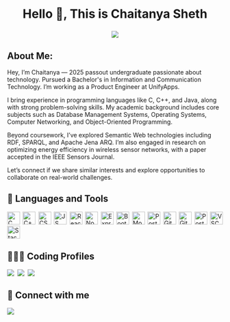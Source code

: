<h1 align="center">Hello 👋, This is Chaitanya Sheth</h1>
<h3 align="center">
<!--      I am a full stack web developer, with a passion of blockchain development. Undergraduate in Computer Science Specialization in Cyber Physical Systems from VIT Chennai. -->
<img src="https://readme-typing-svg.herokuapp.com?color=99D1CE&center=true&lines=Computer+Science+Undergrad;Problem+Solver;Full+Stack+Web+Developer;Databases">
</h3>

## **About Me:**
Hey, I’m Chaitanya — 2025 passout undergraduate passionate about technology. Pursued a Bachelor's in Information and Communication Technology. I’m working as a Product Engineer at UnifyApps.

I bring experience in programming languages like C, C++, and Java, along with strong problem-solving skills. My academic background includes core subjects such as Database Management Systems, Operating Systems, Computer Networking, and Object-Oriented Programming.

Beyond coursework, I’ve explored Semantic Web technologies including RDF, SPARQL, and Apache Jena ARQ. I’m also engaged in research on optimizing energy efficiency in wireless sensor networks, with a paper accepted in the IEEE Sensors Journal.

Let’s connect if we share similar interests and explore opportunities to collaborate on real-world challenges.


## 🧰 Languages and Tools
<div align="justify">
  <img src="https://skillicons.dev/icons?i=c" height="30" width="30" alt="C" />
  <img src="https://skillicons.dev/icons?i=cpp" height="30" width="30" alt="C++" /

  <img src="https://skillicons.dev/icons?i=html" height="30" width="30" alt="HTML" />
  <img src="https://skillicons.dev/icons?i=css" height="30" width="30" alt="CSS" />
  <img src="https://skillicons.dev/icons?i=js" height="30" width="30" alt="JS" />

  <img src="https://skillicons.dev/icons?i=react" height="30" width="30" alt="ReactJS" />
  <img src="https://skillicons.dev/icons?i=nodejs" height="30" width="30" alt="NodeJS" />
  <img src="https://skillicons.dev/icons?i=express" height="30" width="30" alt="ExpressJS" />
  
  <img src="https://skillicons.dev/icons?i=bootstrap" height="30" width="30" alt="Bootstrap" />
  
  <img src="https://skillicons.dev/icons?i=mongodb" height="30" width="30" alt="MongoDB" />
  <img src="https://skillicons.dev/icons?i=postgres" height="30" width="30" alt="PostgreSQL" />

  <img src="https://skillicons.dev/icons?i=git" height="30" width="30" alt="Git" />
  <img src="https://skillicons.dev/icons?i=github" height="30" width="30" alt="GitHub" />
  <img src="https://skillicons.dev/icons?i=postman" height="30" width="30" alt="Postman" />

  <img src="https://skillicons.dev/icons?i=vscode" height="30" width="30" alt="VSC" />
  <img src="https://skillicons.dev/icons?i=stackoverflow" height="30" width="30" alt="StackOverflow" />  
</div>

## 👨🏻‍💻 Coding Profiles

<a href="https://www.leetcode.com/Chaitanya_Sheth" target="_blank"><img src="https://shields.io/badge/-Leetcode-FF9E00?style=for-the-badge&logo=Leetcode&logoColor=070706" /></a>&nbsp;
<a href="https://www.geeksforgeeks.org/user/chaitanya_28/" target="_blank"><img src="https://shields.io/badge/-Geeks%20For%20Geeks-008F3E?style=for-the-badge&logo=GeeksForGeeks&logoColor=FFF" /></a>&nbsp;
<a href="https://www.hackerrank.com/profile/h202101030" target="_blank"><img src="https://shields.io/badge/-HackerRank-00BF5A?style=for-the-badge&logo=Hackerrank&logoColor=0D131F" /></a>&nbsp;

## 🤝 Connect with me
<a href="https://linkedin.com/in/chaitanya-sheth" target="_blank"><img src="https://shields.io/badge/linkedin-0077B5?style=for-the-badge&logo=linkedin&logoColor=white" /></a>&nbsp;
